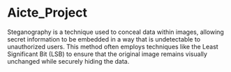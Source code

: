 # Aicte_Project
Steganography is a technique used to conceal data within images, allowing secret information to be embedded in a way that is undetectable to unauthorized users. This method often employs techniques like the Least Significant Bit (LSB) to ensure that the original image remains visually unchanged while securely hiding the data.
